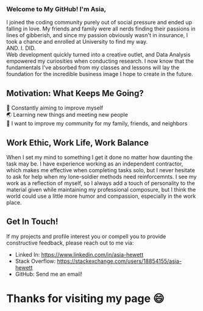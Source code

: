 ### Welcome to My GitHub! I'm Asia,

I joined the coding community purely out of social pressure and ended up falling in love. My friends and family were all nerds finding their passions in lines of gibberish, and since my passion obviously wasn't in insurance, I took a chance and enrolled at University to find my way. 
<br>
AND. I. DID. 
<br>
Web development quickly turned into a creative outlet, and Data Analysis empowered my curiosities when conducting research. I now know that the fundamentals I've absorbed from my classes and lessons will lay the foundation for the incredible business image I hope to create in the future. 

## Motivation: What Keeps Me Going?

:seedling: Constantly aiming to improve myself
<br>
:earth_asia: Learning new things and meeting new people
<br>
:green_heart: I want to improve my community for my family, friends, and neighbors 

## Work Ethic, Work Life, Work Balance

When I set my mind to something I get it done no matter how daunting the task may be. I have experience working as an independent contractor, which makes me effective when completing tasks solo, but I never hesitate to ask for help when my lone-soldier methods need reinforcemnts. I see my work as a reflection of myself, so I always add a touch of personality to the material given while maintaining my professional composure, but I think the world could use a little more humor and compassion, especially in the work place.

## Get In Touch!

If my projects and profile interest you or compell you to provide constructive feedback, please reach out to me via:

* Linked In: https://www.linkedin.com/in/asia-hewett
* Stack Overflow: https://stackexchange.com/users/18854155/asia-hewett
* GitHub: Send me an email! 

# Thanks for visiting my page :smile:
